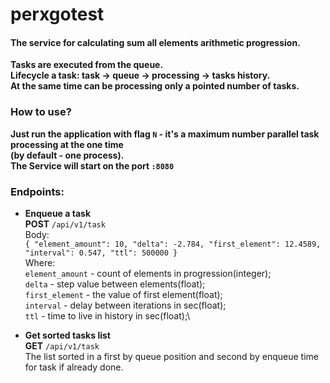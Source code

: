 # perxgotest

#### The service for calculating sum all elements arithmetic progression.

**Tasks are executed from the queue.\
Lifecycle a task: task -> queue -> processing -> tasks history.\
At the same time can be processing only a pointed number of tasks.**

### How to use?

**Just run the application with flag `N` - it's a maximum number parallel task processing at the one time\
(by default - one process).**\
**The Service will start on the port `:8080`**

### Endpoints:

- **Enqueue a task**\
  **POST** `/api/v1/task`\
  Body:\
  `{ "element_amount": 10, "delta": -2.784, "first_element": 12.4589, "interval": 0.547, "ttl": 500000 }`\
  Where:\
  `element_amount` - count of elements in progression(integer);\
  `delta` - step value between elements(float);\
  `first_element` - the value of first element(float);\
  `interval` - delay between iterations in sec(float);\
  `ttl` - time to live in history in sec(float);\

- **Get sorted tasks list**\
  **GET** `/api/v1/task`\
  The list sorted in a first by queue position and second by enqueue time for task if already done.
